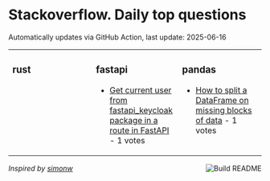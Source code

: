 # Stackoverflow. Daily top questions 

Automatically updates via GitHub Action, last update: <!-- date starts -->2025-06-16<!-- date ends -->


<table><tr><td valign="top" width="33%">

### rust
<!-- rust starts -->

<!-- rust ends -->
</td><td valign="top" width="34%">


### fastapi
<!-- fastapi starts -->
* [Get current user from fastapi_keycloak package in a route in FastAPI](https://stackoverflow.com/questions/79667267/get-current-user-from-fastapi-keycloak-package-in-a-route-in-fastapi) - 1 votes
<!-- fastapi ends -->
</td><td valign="top" width="34%">


### pandas
<!-- pandas starts -->
* [How to split a DataFrame on missing blocks of data](https://stackoverflow.com/questions/79666551/how-to-split-a-dataframe-on-missing-blocks-of-data) - 1 votes
<!-- pandas ends -->
</td></tr></table>

<a href="https://github.com/hp0404/hp0404/actions"><img src="https://github.com/hp0404/hp0404/workflows/Build%20README/badge.svg" align="right" alt="Build README"></a> <p>*Inspired by  [simonw](https://github.com/simonw/simonw)*</p>
